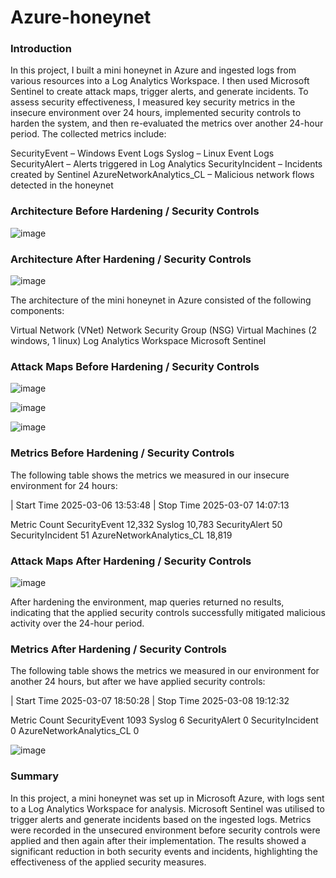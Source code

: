 # Azure-honeynet

### Introduction

In this project, I built a mini honeynet in Azure and ingested logs from various resources into a Log Analytics Workspace. I then used Microsoft Sentinel to create attack maps, trigger alerts, and generate incidents. To assess security effectiveness, I measured key security metrics in the insecure environment over 24 hours, implemented security controls to harden the system, and then re-evaluated the metrics over another 24-hour period. The collected metrics include:

SecurityEvent – Windows Event Logs
Syslog – Linux Event Logs
SecurityAlert – Alerts triggered in Log Analytics
SecurityIncident – Incidents created by Sentinel
AzureNetworkAnalytics_CL – Malicious network flows detected in the honeynet

### Architecture Before Hardening / Security Controls

![image](https://github.com/user-attachments/assets/2efbfcbf-0ee1-4ecf-abdf-e2cc1a8169bb)

### Architecture After Hardening / Security Controls

![image](https://github.com/user-attachments/assets/413d1173-9f42-43f7-823f-ba754ac0c4e0)

The architecture of the mini honeynet in Azure consisted of the following components:

Virtual Network (VNet)
Network Security Group (NSG)
Virtual Machines (2 windows, 1 linux)
Log Analytics Workspace
Microsoft Sentinel

### Attack Maps Before Hardening / Security Controls

![image](https://github.com/user-attachments/assets/32257ddd-50d8-41ee-9efe-b19c2563998a)

![image](https://github.com/user-attachments/assets/af3a1038-67dd-449f-a870-b291bedc0389)

![image](https://github.com/user-attachments/assets/567ea29e-b2cd-454b-b364-b6ba88daca89)


### Metrics Before Hardening / Security Controls

The following table shows the metrics we measured in our insecure environment for 24 hours: 

| Start Time 2025-03-06 13:53:48 
| Stop Time 2025-03-07 14:07:13

Metric	Count
SecurityEvent	12,332
Syslog	10,783
SecurityAlert	50
SecurityIncident	51
AzureNetworkAnalytics_CL	18,819

### Attack Maps After Hardening / Security Controls

![image](https://github.com/user-attachments/assets/3fb6446e-8571-42eb-9a9f-1e74ee64657f)

After hardening the environment, map queries returned no results, indicating that the applied security controls successfully mitigated malicious activity over the 24-hour period.

### Metrics After Hardening / Security Controls

The following table shows the metrics we measured in our environment for another 24 hours, but after we have applied security controls: 

| Start Time 2025-03-07 18:50:28 
| Stop Time 2025-03-08 19:12:32

Metric	Count
SecurityEvent	1093
Syslog	6
SecurityAlert	0
SecurityIncident	0
AzureNetworkAnalytics_CL	0

![image](https://github.com/user-attachments/assets/5bc23560-f33f-4a3c-96cc-b8a643c17eaf)

### Summary

In this project, a mini honeynet was set up in Microsoft Azure, with logs sent to a Log Analytics Workspace for analysis. Microsoft Sentinel was utilised to trigger alerts and generate incidents based on the ingested logs. Metrics were recorded in the unsecured environment before security controls were applied and then again after their implementation. The results showed a significant reduction in both security events and incidents, highlighting the effectiveness of the applied security measures.
